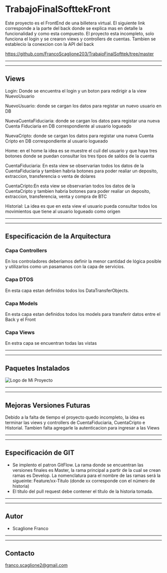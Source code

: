 # TrabajoFinalSofttekFront

Este proyecto es el FrontEnd de una billetera virtual. El siguiente link corresponde a la parte del back donde se explica mas en detalle la funcionalidad y como esta compuesto. El proyecto esta incompleto, solo funciona el login y se crearon views y controllers de cuentas. Tambien se establecio la conexcion con la API del back

https://github.com/FrancoScaglione203/TrabajoFinalSofttek/tree/master

---
---

## **Views** 


Login: Donde se encuentra el login y un boton para redirigir a la view NuevoUsuario

NuevoUsuario: donde se cargan los datos para registar un nuevo usuario en DB

NuevaCuentaFiduciaria: donde se cargan los datos para registar una nueva Cuenta Fiduciaria en DB correspondiente al usuario logueado

NuevaCripto: donde se cargan los datos para registar una nueva Cuenta Cripto en DB correspondiente al usuario logueado

Home: en el home la idea es se muestre el cuil del usuario y que haya tres botones donde se puedan consultar los tres tipos de saldos de la cuenta

CuentaFiduciaria: En esta view se observarian todos los datos de la CuentaFiduciaria y tambien habria botones para poder realiar un deposito, extraccion, transferencia o venta de dolares

CuentaCripto:En esta view se observarian todos los datos de la CuentaCripto y tambien habria botones para poder realiar un deposito, extraccion, transferencia, venta y compra de BTC

Historial: La idea es que en esta view el usuario pueda consultar todos los movimientos que tiene al usuario logueado como origen

---
---
## **Especificación de la Arquitectura**
### **Capa Controllers**
En los controladores deberíamos definir la menor cantidad de lógica posible y utilizarlos como un pasamanos con la capa de servicios.


### **Capa DTOS**
En esta capa estan definidos todos los DataTransferObjects.


### **Capa Models**
En esta capa estan definidos todos los models para transferir datos entre el Back y el Front


### **Capa Views**
En estra capa se encuentran todas las vistas


---
---
## **Paquetes Instalados**
![Logo de Mi Proyecto](https://i.imgur.com/br9CcXN.jpg)

---
---
## **Mejoras Versiones Futuras**
Debido a la falta de tiempo el proyecto quedo incompleto, la idea es terminar las views y controllers de CuentaFiduciaria, CuentaCripto e Historial. Tambien falta agregarle la autenticacion para ingresar a las Views

---
---

## **Especificación de GIT**​
* Se implento el patron GitFlow. La rama donde se encuentran las versiones finales es Master, la rama principal a partir de la cual se crean ramas es Develop. La nomenclatura para el nombre de las ramas será la sigueinte: Feature/xx-Titulo (donde xx corresponde con el número de historia)
* El título del pull request debe contener el título de la historia tomada.
---
---
## **Autor**​
* Scaglione Franco
---
---
## **Contacto**
franco.scaglione2@gmail.com
